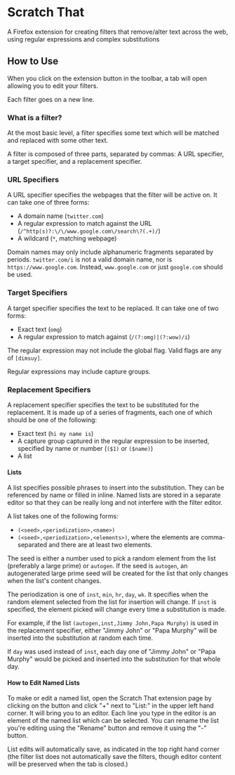 # Scratch That

A Firefox extension for creating filters that remove/alter text across the web, using regular expressions and complex substitutions

## How to Use

When you click on the extension button in the toolbar, a tab will open allowing you to edit your filters.

Each filter goes on a new line.

### What is a filter?

At the most basic level, a filter specifies some text which will be matched and replaced with some other text.

A filter is composed of three parts, separated by commas: A URL specifier, a target specifier, and a replacement specifier.

### URL Specifiers

A URL specifier specifies the webpages that the filter will be active on. It can take one of three forms:
- A domain name (`twitter.com`)
- A regular expression to match against the URL (`/^http(s)?:\/\/www.google.com\/search\?(.+)/`)
- A wildcard (`*`, matching webpage)

Domain names may only include alphanumeric fragments separated by periods. `twitter.com/i` is not a valid domain name, nor is `https://www.google.com`. Instead, `www.google.com` or just `google.com` should be used.

### Target Specifiers

A target specifier specifies the text to be replaced. It can take one of two forms:
- Exact text (`omg`)
- A regular expression to match against (`/(?:omg)|(?:wow)/i`)

The regular expression may not include the global flag. Valid flags are any of `[dimsuy]`.

Regular expressions may include capture groups.

### Replacement Specifiers

A replacement specifier specifies the text to be substituted for the replacement. It is made up of a series of fragments, each one of which should be one of the following:
- Exact text (`hi my name is`)
- A capture group captured in the regular expression to be inserted, specified by name or number (`($1)` or `($name)`)
- A list

#### Lists

A list specifies possible phrases to insert into the substitution. They can be referenced by name or filled in inline.
Named lists are stored in a separate editor so that they can be really long and not interfere with the filter editor.

A list takes one of the following forms:

- `(<seed>,<periodization>,<name>)`
- `(<seed>,<periodization>,<elements>)`, where the elements are comma-separated and there are at least two elements.

The seed is either a number used to pick a random element from the list (preferably a large prime) or `autogen`. If the seed is `autogen`, an autogenerated large prime seed will be created for the list that only changes when the list's content changes.

The periodization is one of `inst`, `min`, `hr`, `day`, `wk`. It specifies when the random element selected from the list for insertion will change. If `inst` is specified, the element picked will change every time a substitution is made.

For example, if the list `(autogen,inst,Jimmy John,Papa Murphy)` is used in the replacement specifier, either "Jimmy John" or "Papa Murphy" will be inserted into the substitution at random each time.

If `day` was used instead of `inst`, each day one of "Jimmy John" or "Papa Murphy" would be picked and inserted into the substitution for that whole day.

#### How to Edit Named Lists

To make or edit a named list, open the Scratch That extension page by clicking on the button and click "+" next to "List:" in the upper left hand corner. It will bring you to an editor. Each line you type in the editor is an element of the named list which can be selected. You can rename the list you're editing using the "Rename" button and remove it using the "-" button.

List edits will automatically save, as indicated in the top right hand corner (the filter list does not automatically save the filters, though editor content will be preserved when the tab is closed.)